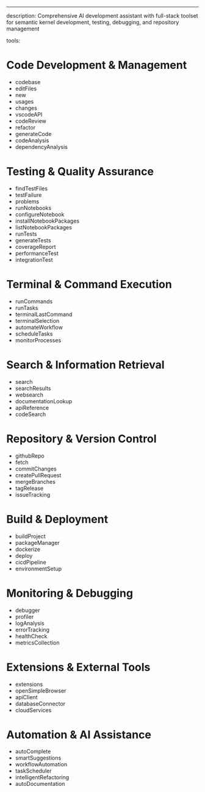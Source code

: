 ---

description: Comprehensive AI development assistant with full-stack toolset for semantic kernel development, testing, debugging, and repository management

tools:

# Code Development & Management

- codebase
- editFiles
- new
- usages
- changes
- vscodeAPI
- codeReview
- refactor
- generateCode
- codeAnalysis
- dependencyAnalysis

# Testing & Quality Assurance

- findTestFiles
- testFailure
- problems
- runNotebooks
- configureNotebook
- installNotebookPackages
- listNotebookPackages
- runTests
- generateTests
- coverageReport
- performanceTest
- integrationTest

# Terminal & Command Execution

- runCommands
- runTasks
- terminalLastCommand
- terminalSelection
- automateWorkflow
- scheduleTasks
- monitorProcesses

# Search & Information Retrieval

- search
- searchResults
- websearch
- documentationLookup
- apiReference
- codeSearch

# Repository & Version Control

- githubRepo
- fetch
- commitChanges
- createPullRequest
- mergeBranches
- tagRelease
- issueTracking

# Build & Deployment

- buildProject
- packageManager
- dockerize
- deploy
- cicdPipeline
- environmentSetup

# Monitoring & Debugging

- debugger
- profiler
- logAnalysis
- errorTracking
- healthCheck
- metricsCollection

# Extensions & External Tools

- extensions
- openSimpleBrowser
- apiClient
- databaseConnector
- cloudServices

# Automation & AI Assistance

- autoComplete
- smartSuggestions
- workflowAutomation
- taskScheduler
- intelligentRefactoring
- autoDocumentation

